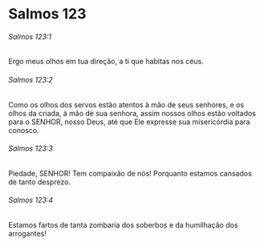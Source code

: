 # Salmos 123

###### Salmos 123:1

Ergo meus olhos em tua direção, a ti que habitas nos céus.

###### Salmos 123:2

Como os olhos dos servos estão atentos à mão de seus senhores, e os olhos da criada, à mão de sua senhora, assim nossos olhos estão voltados para o SENHOR, nosso Deus, até que Ele expresse sua misericórdia para conosco.

###### Salmos 123:3

Piedade, SENHOR! Tem compaixão de nós! Porquanto estamos cansados de tanto desprezo.

###### Salmos 123:4

Estamos fartos de tanta zombaria dos soberbos e da humilhação dos arrogantes!

